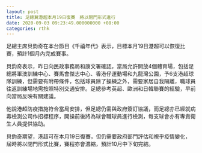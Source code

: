 ```yaml
---
layout: post
title: 足總冀港超本月19日復賽　將以閉門形式進行
date: 2020-09-03 09:23:49.000000000 +08:00
categories: rthk
---
```


足總主席貝鈞奇在本台節目《千禧年代》表示，目標本月19日港超可以恢復比賽，預計1個月內完成賽事。

貝鈞奇表示，昨日向民政事務局和康文署確認，當局允許開放4個體育場，包括足總將軍澳訓練中心、賽馬會傑志中心、香港仔運動場和九龍灣公園，予6支港超球隊訓練，但需要有附帶條件，包括球員除了操練之外，需要家居自我隔離，職球員往返訓練場地需按照特別交通安排。足總參考英超、歐洲和日韓聯賽的經驗，早前向當局反映有關建議。

他說港超防疫措施符合當局安排，但足總仍需與政府簽訂協議，而足總亦已經就病毒檢測公司作招標程序，開操前後將為球會職球員進行檢測，每支球會亦有專責衛生人員提供協助。

貝鈞奇期望，港超可在本月19日復賽，但仍需要政府部門評估和視乎疫情變化，屆時將以閉門形式比賽，賽程亦會濃縮，預計10月中下旬完結。
